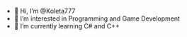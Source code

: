 - 👋 Hi, I’m @Koleta777
- 👀 I’m interested in Programming and Game Development
- 🌱 I’m currently learning C# and C++
<!---
Koleta777/Koleta777 is a ✨ special ✨ repository because its `README.md` (this file) appears on your GitHub profile.
You can click the Preview link to take a look at your changes.
--->
